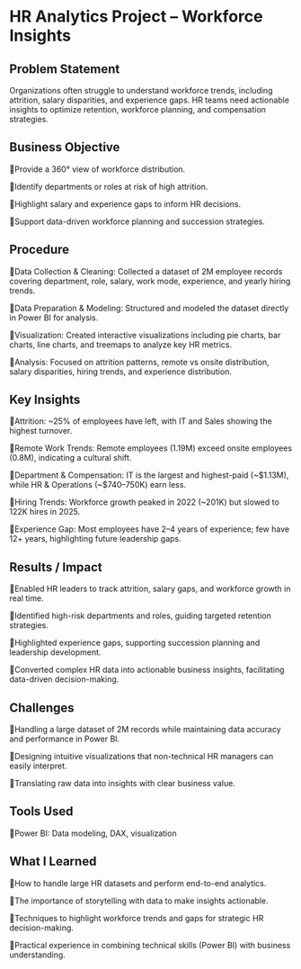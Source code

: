 # HR Analytics Project – Workforce Insights

## Problem Statement

Organizations often struggle to understand workforce trends, including attrition, salary disparities, and experience gaps. HR teams need actionable insights to optimize retention, workforce planning, and compensation strategies.

## Business Objective

🔹Provide a 360° view of workforce distribution.

🔹Identify departments or roles at risk of high attrition.

🔹Highlight salary and experience gaps to inform HR decisions.

🔹Support data-driven workforce planning and succession strategies.

## Procedure

🔹Data Collection & Cleaning: Collected  a dataset of 2M employee records covering department, role, salary, work mode, experience, and yearly hiring trends.

🔹Data Preparation & Modeling: Structured and modeled the dataset directly in Power BI for analysis.

🔹Visualization: Created interactive visualizations including pie charts, bar charts, line charts, and treemaps to analyze key HR metrics.

🔹Analysis: Focused on attrition patterns, remote vs onsite distribution, salary disparities, hiring trends, and experience distribution.

## Key Insights

🔹Attrition: ~25% of employees have left, with IT and Sales showing the highest turnover.

🔹Remote Work Trends: Remote employees (1.19M) exceed onsite employees (0.8M), indicating a cultural shift.

🔹Department & Compensation: IT is the largest and highest-paid (~$1.13M), while HR & Operations (~$740–750K) earn less.

🔹Hiring Trends: Workforce growth peaked in 2022 (~201K) but slowed to 122K hires in 2025.

🔹Experience Gap: Most employees have 2–4 years of experience; few have 12+ years, highlighting future leadership gaps.

## Results / Impact

🔹Enabled HR leaders to track attrition, salary gaps, and workforce growth in real time.

🔹Identified high-risk departments and roles, guiding targeted retention strategies.

🔹Highlighted experience gaps, supporting succession planning and leadership development.

🔹Converted complex HR data into actionable business insights, facilitating data-driven decision-making.

## Challenges

🔹Handling a large dataset of 2M records while maintaining data accuracy and performance in Power BI.

🔹Designing intuitive visualizations that non-technical HR managers can easily interpret.

🔹Translating raw data into insights with clear business value.

## Tools Used

🔹Power BI: Data modeling, DAX, visualization

## What I Learned

🔹How to handle large HR datasets and perform end-to-end analytics.

🔹The importance of storytelling with data to make insights actionable.

🔹Techniques to highlight workforce trends and gaps for strategic HR decision-making.

🔹Practical experience in combining technical skills (Power BI) with business understanding.
